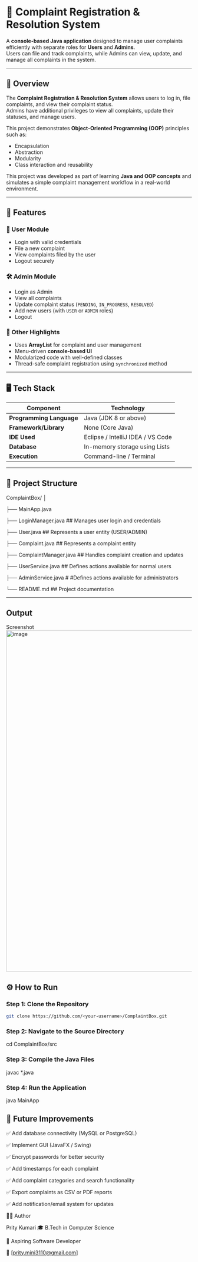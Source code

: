 # 🧾 Complaint Registration & Resolution System

A **console-based Java application** designed to manage user complaints efficiently with separate roles for **Users** and **Admins**.  
Users can file and track complaints, while Admins can view, update, and manage all complaints in the system.

---

## 🧩 Overview

The **Complaint Registration & Resolution System** allows users to log in, file complaints, and view their complaint status.  
Admins have additional privileges to view all complaints, update their statuses, and manage users.

This project demonstrates **Object-Oriented Programming (OOP)** principles such as:
- Encapsulation  
- Abstraction  
- Modularity  
- Class interaction and reusability  

This project was developed as part of learning **Java and OOP concepts** and simulates a simple complaint management workflow in a real-world environment.

---

## 🚀 Features

### 👤 User Module
- Login with valid credentials  
- File a new complaint  
- View complaints filed by the user  
- Logout securely  

### 🛠️ Admin Module
- Login as Admin  
- View all complaints  
- Update complaint status (`PENDING`, `IN_PROGRESS`, `RESOLVED`)  
- Add new users (with `USER` or `ADMIN` roles)  
- Logout  

### 🧱 Other Highlights
- Uses **ArrayList** for complaint and user management  
- Menu-driven **console-based UI**  
- Modularized code with well-defined classes  
- Thread-safe complaint registration using `synchronized` method  

---

## 🖥️ Tech Stack

| Component | Technology |
|------------|-------------|
| **Programming Language** | Java (JDK 8 or above) |
| **Framework/Library** | None (Core Java) |
| **IDE Used** | Eclipse / IntelliJ IDEA / VS Code |
| **Database** | In-memory storage using Lists |
| **Execution** | Command-line / Terminal |

---

## 📂 Project Structure
ComplaintBox/
│

├── MainApp.java

├── LoginManager.java   ## Manages user login and credentials

├── User.java  ## Represents a user entity (USER/ADMIN)

├── Complaint.java ## Represents a complaint entity

├── ComplaintManager.java ## Handles complaint creation and updates

├── UserService.java ## Defines actions available for normal users

├── AdminService.java # #Defines actions available for administrators

└── README.md ## Project documentation


---
## Output 
Screenshot
<img width="1662" height="927" alt="image" src="https://github.com/user-attachments/assets/770e6510-9b7f-42c2-8dca-869eccebc0a2" />


## ⚙️ How to Run

### Step 1: Clone the Repository
```bash
git clone https://github.com/<your-username>/ComplaintBox.git
```
### Step 2: Navigate to the Source Directory
cd ComplaintBox/src

### Step 3: Compile the Java Files
javac *.java

### Step 4: Run the Application
java MainApp

## 🔮 Future Improvements

✅ Add database connectivity (MySQL or PostgreSQL)

✅ Implement GUI (JavaFX / Swing)

✅ Encrypt passwords for better security

✅ Add timestamps for each complaint

✅ Add complaint categories and search functionality

✅ Export complaints as CSV or PDF reports

✅ Add notification/email system for updates

🧑‍💻 Author

Prity Kumari
🎓 B.Tech in Computer Science

💼 Aspiring Software Developer

📧 [prity.mini3110@gmail.com]
